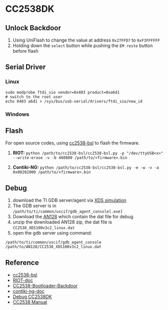 # CC2538DK


## Unlock Backdoor

1. Using UniFlash to change the value at address `0x27FFD7` to `0xF3FFFFFF` 
2. Holding down the `select` button while pushing the `EM reste` button before flash

## Serial Driver 

### Linux 

```shell
sudo modprobe ftdi_sio vendor=0x403 product=0xa6d1
# switch to the root user
echo 0403 a6d1 > /sys/bus/usb-serial/drivers/ftdi_sio/new_id
```

### Windows 


## Flash

For open source codes, using [cc2538-bsl](https://github.com/JelmerT/cc2538-bsl) to flash the firmware.

1. **RIOT:** `python /path/to/cc2538-bsl/cc2538-bsl.py -p "/dev/ttyUSB<x>" --write-erase -v -b 460800 /path/to/<firmware>.bin`

2. **Contiki-NG:** `python /path/to/cc2538-bsl/cc2538-bsl.py -e -w -v -a 0x00202000 /path/to/<firmware>.bin`


## Debug

1. download the TI GDB server/agent via [XDS simulation](http://processors.wiki.ti.com/index.php/XDS_Emulation_Software_Package) 
2. The GDB server is in `/path/to/ti/common/uscif/gdb_agent_console[.exe]` 
3. Download the [AN128](http://www.ti.com/lit/zip/swra443) which contain the dat file for debug
4. unzip the downloaded AN128 zip, the dat file is `CC2538_XDS100v3c2_linux.dat`
5. open the gdb server using command:

```shell
/path/to/ti/common/uscif/gdb_agent_console /path/to/AN128/CC2538_XDS100v3c2_linux.dat
```

## Reference 

- [cc2538-bsl](https://github.com/JelmerT/cc2538-bsl)
- [RIOT-doc](https://doc.riot-os.org/group__boards__cc2538dk.html)
- [CC2538-Bootloader-Backdoor](https://web.archive.org/web/20170610111337/http://processors.wiki.ti.com/index.php/CC2538_Bootloader_Backdoor)
- [contiki-ng-doc](https://docs.contiki-ng.org/en/develop/doc/platforms/cc2538dk.html)
- [Debug CC2538DK](http://embedded-funk.net/debugging-cc2538dk-demo-on-windows/)
- [CC2538 Manual](https://www.ti.com/lit/pdf/swru319)
